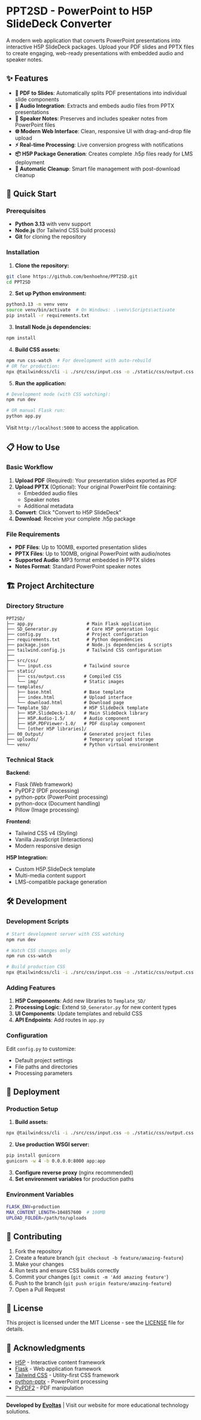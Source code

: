 # PPT2SD - PowerPoint to H5P SlideDeck Converter

A modern web application that converts PowerPoint presentations into interactive H5P SlideDeck packages. Upload your PDF slides and PPTX files to create engaging, web-ready presentations with embedded audio and speaker notes.

## ✨ Features

- **📄 PDF to Slides**: Automatically splits PDF presentations into individual slide components
- **🎵 Audio Integration**: Extracts and embeds audio files from PPTX presentations
- **📝 Speaker Notes**: Preserves and includes speaker notes from PowerPoint files
- **🌐 Modern Web Interface**: Clean, responsive UI with drag-and-drop file upload
- **⚡ Real-time Processing**: Live conversion progress with notifications
- **📦 H5P Package Generation**: Creates complete .h5p files ready for LMS deployment
- **🧹 Automatic Cleanup**: Smart file management with post-download cleanup

## 🚀 Quick Start

### Prerequisites

- **Python 3.13** with venv support
- **Node.js** (for Tailwind CSS build process)
- **Git** for cloning the repository

### Installation

1. **Clone the repository:**
```bash
git clone https://github.com/benhoehne/PPT2SD.git
cd PPT2SD
```

2. **Set up Python environment:**
```bash
python3.13 -m venv venv
source venv/bin/activate  # On Windows: .\venv\Scripts\activate
pip install -r requirements.txt
```

3. **Install Node.js dependencies:**
```bash
npm install
```

4. **Build CSS assets:**
```bash
npm run css-watch  # For development with auto-rebuild
# OR for production:
npx @tailwindcss/cli -i ./src/css/input.css -o ./static/css/output.css --minify
```

5. **Run the application:**
```bash
# Development mode (with CSS watching):
npm run dev

# OR manual Flask run:
python app.py
```

Visit `http://localhost:5000` to access the application.

## 📋 How to Use

### Basic Workflow

1. **Upload PDF** (Required): Your presentation slides exported as PDF
2. **Upload PPTX** (Optional): Your original PowerPoint file containing:
   - Embedded audio files
   - Speaker notes
   - Additional metadata
3. **Convert**: Click "Convert to H5P SlideDeck" 
4. **Download**: Receive your complete .h5p package

### File Requirements

- **PDF Files**: Up to 100MB, exported presentation slides
- **PPTX Files**: Up to 100MB, original PowerPoint with audio/notes
- **Supported Audio**: MP3 format embedded in PPTX slides
- **Notes Format**: Standard PowerPoint speaker notes

## 🏗️ Project Architecture

### Directory Structure
```
PPT2SD/
├── app.py                    # Main Flask application
├── SD_Generator.py           # Core H5P generation logic
├── config.py                 # Project configuration
├── requirements.txt          # Python dependencies
├── package.json              # Node.js dependencies & scripts
├── tailwind.config.js        # Tailwind CSS configuration
├── 
├── src/css/
│   └── input.css            # Tailwind source
├── static/
│   ├── css/output.css       # Compiled CSS
│   └── img/                 # Static images
├── templates/
│   ├── base.html            # Base template
│   ├── index.html           # Upload interface
│   └── download.html        # Download page
├── Template_SD/             # H5P SlideDeck template
│   ├── H5P.SlideDeck-1.0/   # Main SlideDeck library
│   ├── H5P.Audio-1.5/       # Audio component
│   ├── H5P.PDFViewer-1.0/   # PDF display component
│   └── [other H5P libraries]/
├── 00_Output/               # Generated project files
├── uploads/                 # Temporary upload storage
└── venv/                    # Python virtual environment
```

### Technical Stack

**Backend:**
- Flask (Web framework)
- PyPDF2 (PDF processing)
- python-pptx (PowerPoint processing)
- python-docx (Document handling)
- Pillow (Image processing)

**Frontend:**
- Tailwind CSS v4 (Styling)
- Vanilla JavaScript (Interactions)
- Modern responsive design

**H5P Integration:**
- Custom H5P.SlideDeck template
- Multi-media content support
- LMS-compatible package generation

## 🛠️ Development

### Development Scripts

```bash
# Start development server with CSS watching
npm run dev

# Watch CSS changes only
npm run css-watch

# Build production CSS
npx @tailwindcss/cli -i ./src/css/input.css -o ./static/css/output.css --minify
```

### Adding Features

1. **H5P Components**: Add new libraries to `Template_SD/`
2. **Processing Logic**: Extend `SD_Generator.py` for new content types
3. **UI Components**: Update templates and rebuild CSS
4. **API Endpoints**: Add routes in `app.py`

### Configuration

Edit `config.py` to customize:
- Default project settings
- File paths and directories
- Processing parameters

## 🚀 Deployment

### Production Setup

1. **Build assets:**
```bash
npx @tailwindcss/cli -i ./src/css/input.css -o ./static/css/output.css --minify
```

2. **Use production WSGI server:**
```bash
pip install gunicorn
gunicorn -w 4 -b 0.0.0.0:8000 app:app
```

3. **Configure reverse proxy** (nginx recommended)
4. **Set environment variables** for production paths

### Environment Variables

```bash
FLASK_ENV=production
MAX_CONTENT_LENGTH=104857600  # 100MB
UPLOAD_FOLDER=/path/to/uploads
```

## 🤝 Contributing

1. Fork the repository
2. Create a feature branch (`git checkout -b feature/amazing-feature`)
3. Make your changes
4. Run tests and ensure CSS builds correctly
5. Commit your changes (`git commit -m 'Add amazing feature'`)
6. Push to the branch (`git push origin feature/amazing-feature`)
7. Open a Pull Request

## 📄 License

This project is licensed under the MIT License - see the [LICENSE](LICENSE) file for details.

## 🙏 Acknowledgments

- [H5P](https://h5p.org/) - Interactive content framework
- [Flask](https://flask.palletsprojects.com/) - Web application framework  
- [Tailwind CSS](https://tailwindcss.com/) - Utility-first CSS framework
- [python-pptx](https://python-pptx.readthedocs.io/) - PowerPoint processing
- [PyPDF2](https://pypdf2.readthedocs.io/) - PDF manipulation

---

**Developed by [Evoltas](https://evoltas.de)** | Visit our website for more educational technology solutions.

